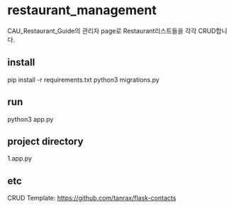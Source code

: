 # restaurant_management
CAU_Restaurant_Guide의 관리자 page로 Restaurant리스트들을 각각 CRUD합니다.
## install
pip install -r requirements.txt
python3 migrations.py
## run
python3 app.py
## project directory
1.app.py
## etc
CRUD Template: https://github.com/tanrax/flask-contacts
